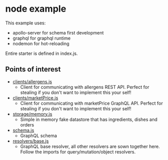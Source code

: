 # node example

This example uses:

- apollo-server for schema first development
- graphql for graphql runtime
- nodemon for hot-reloading

Entire starter is defined in index.js.

## Points of interest

- [clients/allergens.js](/2_examples/node/src/clients/allergens.js)
  - Client for communicating with allergens REST API. Perfect for stealing if you don't want to implement this your self!
- [clients/marketPrice.js](/2_examples/node/src/clients/marketPrice.js)
  - Client for communicating with marketPrice GraphQL API. Perfect for stealing if you don't want to implement this your self!
- [storage/memory.js](/2_examples/node/src/storage/memory.js)
  - Simple in memory fake datastore that has ingredients, dishes and orders
- [schema.js](/2_examples/node/src/schema/rootSchema.js)
  - GraphQL schema
- [resolvers/base.js](/2_examples/node/src/resolvers/base.js)
  - GraphQL base resolver, all other resolvers are sown together here. Follow the imports for query/mutation/object resolvers.

